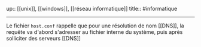 up:: [[unix]], [[windows]], [[réseau informatique]]
title::
#informatique 

---

Le fichier `host.conf` rappelle que pour une résolution de nom [[DNS]], la requête va d'abord s'adresser au fichier interne du système, puis après solliciter des serveurs [[DNS]]

